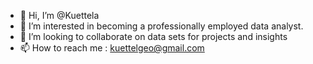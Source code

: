 - 👋 Hi, I’m @Kuettela
- 👀 I’m interested in becoming a professionally employed data analyst.
- 💞️ I’m looking to collaborate on data sets for projects and insights 
- 📫 How to reach me : kuettelgeo@gmail.com
